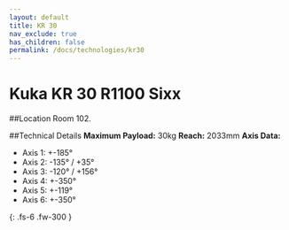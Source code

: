 ```yaml
---
layout: default
title: KR 30
nav_exclude: true
has_children: false
permalink: /docs/technologies/kr30
---
```


# Kuka KR 30 R1100 Sixx

##Location
Room 102.

##Technical Details
**Maximum Payload:** 30kg
**Reach:** 2033mm
**Axis Data:**
* Axis 1: +-185&deg;
* Axis 2: -135&deg; / +35&deg;
* Axis 3: -120&deg; / +156&deg;
* Axis 4: +-350&deg;
* Axis 5: +-119&deg;
* Axis 6: +-350&deg;

{: .fs-6 .fw-300 }
